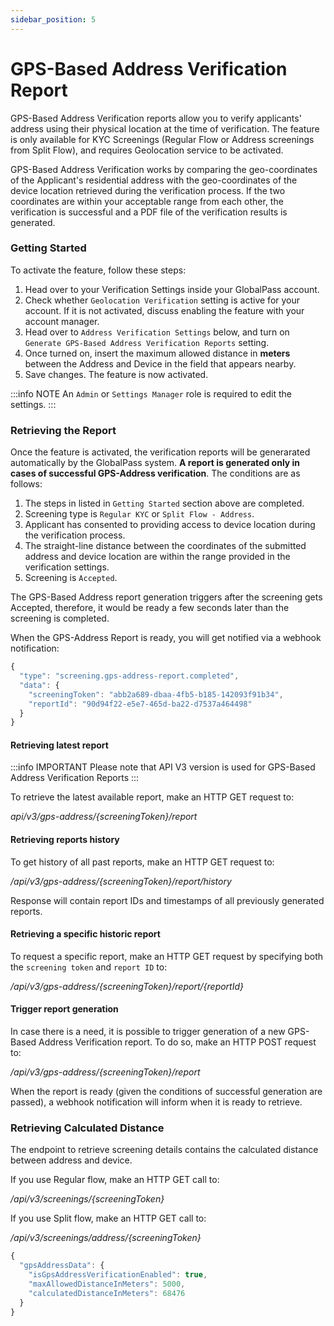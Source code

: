 ```yaml
---
sidebar_position: 5
---
```


# GPS-Based Address Verification Report

GPS-Based Address Verification reports allow you to verify applicants' address using their physical location at the time of verification.
The feature is only available for KYC Screenings (Regular Flow or Address screenings from Split Flow), and requires Geolocation service to be activated.

GPS-Based Address Verification works by comparing the geo-coordinates of the Applicant's residential address with the geo-coordinates of the device location retrieved during the verification process. If the two coordinates are within your acceptable range from each other, the verification is successful and a PDF file of the verification results is generated.

### Getting Started

To activate the feature, follow these steps:

1. Head over to your Verification Settings inside your GlobalPass account.
2. Check whether `Geolocation Verification` setting is active for your account. If it is not activated, discuss enabling the feature with your account manager.
3. Head over to `Address Verification Settings` below, and turn on `Generate GPS-Based Address Verification Reports` setting.
4. Once turned on, insert the maximum allowed distance in **meters** between the Address and Device in the field that appears nearby.
5. Save changes. The feature is now activated.

:::info NOTE
An `Admin` or `Settings Manager` role is required to edit the settings.
:::

### Retrieving the Report

Once the feature is activated, the verification reports will be generarated automatically by the GlobalPass system. **A report is generated only in cases of successful GPS-Address verification**. The conditions are as follows:

1. The steps in listed in `Getting Started` section above are completed.
2. Screening type is `Regular KYC` or `Split Flow - Address`.
3. Applicant has consented to providing access to device location during the verification process.
4. The straight-line distance between the coordinates of the submitted address and device location are within the range provided in the verification settings.
5. Screening is `Accepted`.

The GPS-Based Address report generation triggers after the screening gets Accepted, therefore, it would be ready a few seconds later than the screening is completed.

When the GPS-Address Report is ready, you will get notified via a webhook notification:

```js title="Example webhook"
{
  "type": "screening.gps-address-report.completed",
  "data": {
    "screeningToken": "abb2a689-dbaa-4fb5-b185-142093f91b34",
    "reportId": "90d94f22-e5e7-465d-ba22-d7537a464498"
  }
}
```

#### Retrieving latest report

:::info IMPORTANT
Please note that API V3 version is used for GPS-Based Address Verification Reports
:::

To retrieve the latest available report, make an HTTP GET request to:

_api/v3/gps-address/{screeningToken}/report_

#### Retrieving reports history

To get history of all past reports, make an HTTP GET request to:

_/api/v3/gps-address/{screeningToken}/report/history_

Response will contain report IDs and timestamps of all previously generated reports.

#### Retrieving a specific historic report

To request a specific report, make an HTTP GET request by specifying both the `screening token` and `report ID` to:

_/api/v3/gps-address/{screeningToken}/report/{reportId}_

#### Trigger report generation

In case there is a need, it is possible to trigger generation of a new GPS-Based Address Verification report. To do so, make an HTTP POST request to:

_/api/v3/gps-address/{screeningToken}/report_

When the report is ready (given the conditions of successful generation are passed), a webhook notification will inform when it is ready to retrieve.

### Retrieving Calculated Distance

The endpoint to retrieve screening details contains the calculated distance between address and device.

If you use Regular flow, make an HTTP GET call to:

_/api/v3/screenings/{screeningToken}_

If you use Split flow, make an HTTP GET call to:

_/api/v3/screenings/address/{screeningToken}_

```js title="Example response"
{
  "gpsAddressData": {
    "isGpsAddressVerificationEnabled": true,
    "maxAllowedDistanceInMeters": 5000,
    "calculatedDistanceInMeters": 68476
  }
}
